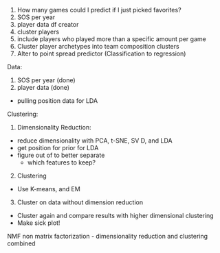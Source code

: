 1. How many games could I predict if I just picked favorites?
2. SOS per year
3. player data df creator
4. cluster players
5. include players who played more than a specific amount per game
6. Cluster player archetypes into team composition clusters
7. Alter to point spread predictor (Classification to regression)


Data:
1. SOS per year (done)
2. player data (done)
  - pulling position data for LDA

Clustering:
1. Dimensionality Reduction:
  - reduce dimensionality with PCA, t-SNE, SV D, and LDA
  - get position for prior for LDA
  - figure out of to better separate
    - which features to keep?
2. Clustering
  - Use K-means, and EM
3. Cluster on data without dimension reduction
  - Cluster again and compare results with higher dimensional clustering
  - Make sick plot!


NMF non matrix factorization - dimensionality reduction and clustering combined
